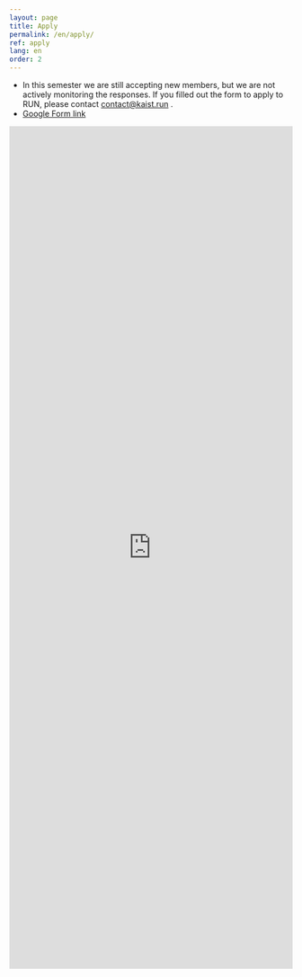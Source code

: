 ```yaml
---
layout: page
title: Apply
permalink: /en/apply/
ref: apply
lang: en
order: 2
---
```


- In this semester we are still accepting new members, but we are not actively monitoring the responses. If you filled out the form to apply to RUN, please contact contact@kaist.run .
- [Google Form link](https://docs.google.com/forms/d/e/1FAIpQLSeDDLQfXrRzamGl5xYk-J2Y3FYmmpOxD_U37dzKSatA8da-mA/viewform?usp=sf_link)
<iframe src="https://docs.google.com/forms/d/e/1FAIpQLSeDDLQfXrRzamGl5xYk-J2Y3FYmmpOxD_U37dzKSatA8da-mA/viewform?usp=sf_link" frameborder="0" width="100%" height="1500px"></iframe>
